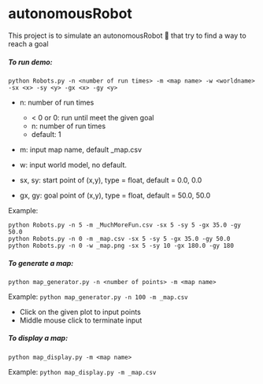 # autonomousRobot
This project is to simulate an autonomousRobot :car: that try to find a way to reach a goal

##### To run demo:
```
python Robots.py -n <number of run times> -m <map name> -w <worldname> -sx <x> -sy <y> -gx <x> -gy <y>
```
* n: number of run times
    - < 0 or 0: run until meet the given goal
    - n: number of run times
    - default: 1
* m: input map name, default _map.csv
* w: input world model, no default.

* sx, sy: start point of (x,y), type = float, default = 0.0, 0.0
* gx, gy: goal point of (x,y), type = float, default = 50.0, 50.0

Example: 
```
python Robots.py -n 5 -m _MuchMoreFun.csv -sx 5 -sy 5 -gx 35.0 -gy 50.0
python Robots.py -n 0 -m _map.csv -sx 5 -sy 5 -gx 35.0 -gy 50.0
python Robots.py -n 0 -w _map.png -sx 5 -sy 10 -gx 180.0 -gy 180
```

##### To generate a map:
```
python map_generator.py -n <number of points> -m <map name>
```
Example: ``` python map_generator.py -n 100 -m _map.csv ```

- Click on the given plot to input points
- Middle mouse click to terminate input

##### To display a map:
```
python map_display.py -m <map name>
```
Example: ``` python map_display.py -m _map.csv ```